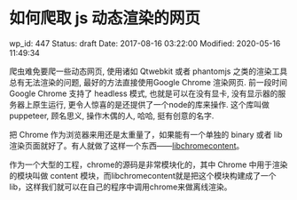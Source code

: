 # 如何爬取 js 动态渲染的网页


wp_id: 447
Status: draft
Date: 2017-08-16 03:22:00
Modified: 2020-05-16 11:49:34


爬虫难免要爬一些动态网页, 使用诸如 Qtwebkit 或者 phantomjs 之类的渲染工具总有无法渲染的问题, 最好的方法直接使用Google Chrome 渲染网页. 前一段时间 Google Chrome 支持了 headless 模式, 也就是可以在没有显卡, 没有显示器的服务器上原生运行, 更令人惊喜的是还提供了一个node的库来操作. 这个库叫做puppeteer, 顾名思义, 操作木偶的人, 哈哈, 挺有创意的名字.

把 Chrome 作为浏览器来用还是太重量了，如果能有一个单独的 binary 或者 lib 渲染页面就好了。有人就做了这样一个东西——[libchromecontent][1]。

作为一个大型的工程，chrome的源码是非常模块化的，其中 Chrome 中用于渲染的模块叫做 content 模块，而libchromecontent就是把这个模块构建成了一个 lib，这样我们就可以在自己的程序中调用chrome来做离线渲染。


[1]: https://electronjs.org/blog/electron-internals-building-chromium-as-a-library